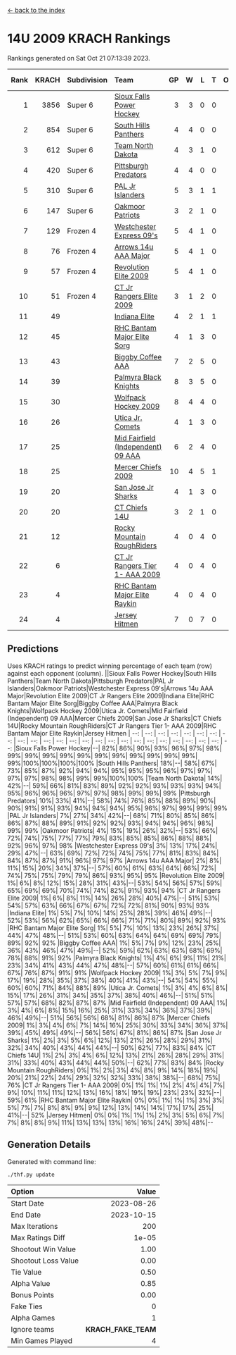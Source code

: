 [<- back to the index](readme.md)
# 14U 2009 KRACH Rankings
Rankings generated on Sat Oct 21 07:13:39 2023.

Rank|KRACH|Subdivision|Team|GP|W|L|T|OTW|OTL|SoS|Exp Wins|Win Diff
---:|---:|:---|:---|---:|---:|---:|---:|---:|---:|---:|---:|---:
1|3856|Super 6|[Sioux Falls Power Hockey](https://gamesheetstats.com/seasons/3664/teams/140999/schedule)|3|3|0|0|0|0|168|3.8|-0.0
2|854|Super 6|[South Hills Panthers](https://gamesheetstats.com/seasons/3664/teams/160166/schedule)|4|4|0|0|0|0|27|4.8|-0.0
3|612|Super 6|[Team North Dakota](https://gamesheetstats.com/seasons/3664/teams/141001/schedule)|4|3|1|0|0|0|813|3.8|-0.0
4|420|Super 6|[Pittsburgh Predators](https://gamesheetstats.com/seasons/3664/teams/140995/schedule)|4|4|0|0|0|0|13|4.9|0.0
5|310|Super 6|[PAL Jr Islanders](https://gamesheetstats.com/seasons/3664/teams/140990/schedule)|5|3|1|1|0|0|358|4.4|0.0
6|147|Super 6|[Oakmoor Patriots](https://gamesheetstats.com/seasons/3664/teams/141002/schedule)|3|2|1|0|1|0|168|2.8|-0.0
7|129|Frozen 4|[Westchester Express 09's](https://gamesheetstats.com/seasons/3664/teams/140992/schedule)|5|4|1|0|0|1|35|4.9|0.0
8|76|Frozen 4|[Arrows 14u AAA Major](https://gamesheetstats.com/seasons/3664/teams/140993/schedule)|5|4|1|0|0|0|29|4.9|0.0
9|57|Frozen 4|[Revolution Elite 2009](https://gamesheetstats.com/seasons/3664/teams/140996/schedule)|5|4|1|0|0|0|15|4.9|0.0
10|51|Frozen 4|[CT Jr Rangers Elite 2009](https://gamesheetstats.com/seasons/3664/teams/140980/schedule)|3|1|2|0|1|0|123|1.9|0.0
11|49||[Indiana Elite](https://gamesheetstats.com/seasons/3664/teams/144344/schedule)|4|2|1|1|0|0|27|3.4|0.0
12|45||[RHC Bantam Major Elite Sorg](https://gamesheetstats.com/seasons/3664/teams/140985/schedule)|4|1|3|0|0|0|161|1.9|0.0
13|43||[Biggby Coffee AAA](https://gamesheetstats.com/seasons/3664/teams/144343/schedule)|7|2|5|0|0|1|699|2.8|-0.0
14|39||[Palmyra Black Knights](https://gamesheetstats.com/seasons/3664/teams/140997/schedule)|8|3|5|0|0|0|231|3.9|0.0
15|30||[Wolfpack Hockey 2009](https://gamesheetstats.com/seasons/3664/teams/140986/schedule)|8|4|4|0|0|1|106|4.9|0.0
16|26||[Utica Jr. Comets](https://gamesheetstats.com/seasons/3664/teams/140994/schedule)|4|1|3|0|0|0|181|1.9|0.0
17|25||[Mid Fairfield (Independent) 09 AAA](https://gamesheetstats.com/seasons/3664/teams/140981/schedule)|6|2|4|0|0|0|53|2.9|0.0
18|25||[Mercer Chiefs 2009](https://gamesheetstats.com/seasons/3664/teams/140987/schedule)|10|4|5|1|1|0|104|5.4|0.0
19|20||[San Jose Jr Sharks](https://gamesheetstats.com/seasons/3664/teams/141003/schedule)|4|1|3|0|0|0|195|1.9|0.0
20|20||[CT Chiefs 14U](https://gamesheetstats.com/seasons/3664/teams/140982/schedule)|3|2|1|0|0|0|10|2.9|0.0
21|12||[Rocky Mountain RoughRiders](https://gamesheetstats.com/seasons/3664/teams/144346/schedule)|4|0|4|0|0|0|947|0.8|-0.0
22|6||[CT Jr Rangers Tier 1- AAA 2009](https://gamesheetstats.com/seasons/3664/teams/140983/schedule)|4|0|4|0|0|0|53|0.9|0.0
23|4||[RHC Bantam Major Elite Raykin](https://gamesheetstats.com/seasons/3664/teams/140989/schedule)|4|0|4|0|0|0|36|0.9|0.0
24|4||[Jersey Hitmen](https://gamesheetstats.com/seasons/3664/teams/140988/schedule)|7|0|7|0|0|0|139|0.9|0.0

## Predictions
Uses KRACH ratings to predict winning percentage of each team (row) against each opponent (column).
||Sioux Falls Power Hockey|South Hills Panthers|Team North Dakota|Pittsburgh Predators|PAL Jr Islanders|Oakmoor Patriots|Westchester Express 09's|Arrows 14u AAA Major|Revolution Elite 2009|CT Jr Rangers Elite 2009|Indiana Elite|RHC Bantam Major Elite Sorg|Biggby Coffee AAA|Palmyra Black Knights|Wolfpack Hockey 2009|Utica Jr. Comets|Mid Fairfield (Independent) 09 AAA|Mercer Chiefs 2009|San Jose Jr Sharks|CT Chiefs 14U|Rocky Mountain RoughRiders|CT Jr Rangers Tier 1- AAA 2009|RHC Bantam Major Elite Raykin|Jersey Hitmen
| --: | --: | --: | --: | --: | --: | --: | --: | --: | --: | --: | --: | --: | --: | --: | --: | --: | --: | --: | --: | --: | --: | --: | --: | --: 
|Sioux Falls Power Hockey|--| 82%| 86%| 90%| 93%| 96%| 97%| 98%| 99%| 99%| 99%| 99%| 99%| 99%| 99%| 99%| 99%| 99%| 99%| 99%|100%|100%|100%|100%
|South Hills Panthers| 18%|--| 58%| 67%| 73%| 85%| 87%| 92%| 94%| 94%| 95%| 95%| 95%| 96%| 97%| 97%| 97%| 97%| 98%| 98%| 99%| 99%|100%|100%
|Team North Dakota| 14%| 42%|--| 59%| 66%| 81%| 83%| 89%| 92%| 92%| 93%| 93%| 93%| 94%| 95%| 96%| 96%| 96%| 97%| 97%| 98%| 99%| 99%| 99%
|Pittsburgh Predators| 10%| 33%| 41%|--| 58%| 74%| 76%| 85%| 88%| 89%| 90%| 90%| 91%| 91%| 93%| 94%| 94%| 94%| 95%| 96%| 97%| 99%| 99%| 99%
|PAL Jr Islanders|  7%| 27%| 34%| 42%|--| 68%| 71%| 80%| 85%| 86%| 86%| 87%| 88%| 89%| 91%| 92%| 92%| 93%| 94%| 94%| 96%| 98%| 99%| 99%
|Oakmoor Patriots|  4%| 15%| 19%| 26%| 32%|--| 53%| 66%| 72%| 74%| 75%| 77%| 77%| 79%| 83%| 85%| 85%| 86%| 88%| 88%| 92%| 96%| 97%| 98%
|Westchester Express 09's|  3%| 13%| 17%| 24%| 29%| 47%|--| 63%| 69%| 72%| 72%| 74%| 75%| 77%| 81%| 83%| 84%| 84%| 87%| 87%| 91%| 96%| 97%| 97%
|Arrows 14u AAA Major|  2%|  8%| 11%| 15%| 20%| 34%| 37%|--| 57%| 60%| 61%| 63%| 64%| 66%| 72%| 74%| 75%| 75%| 79%| 79%| 86%| 93%| 95%| 95%
|Revolution Elite 2009|  1%|  6%|  8%| 12%| 15%| 28%| 31%| 43%|--| 53%| 54%| 56%| 57%| 59%| 65%| 69%| 69%| 70%| 74%| 74%| 82%| 91%| 93%| 94%
|CT Jr Rangers Elite 2009|  1%|  6%|  8%| 11%| 14%| 26%| 28%| 40%| 47%|--| 51%| 53%| 54%| 57%| 63%| 66%| 67%| 67%| 72%| 72%| 81%| 90%| 93%| 93%
|Indiana Elite|  1%|  5%|  7%| 10%| 14%| 25%| 28%| 39%| 46%| 49%|--| 52%| 53%| 56%| 62%| 65%| 66%| 66%| 71%| 71%| 80%| 89%| 92%| 93%
|RHC Bantam Major Elite Sorg|  1%|  5%|  7%| 10%| 13%| 23%| 26%| 37%| 44%| 47%| 48%|--| 51%| 53%| 60%| 63%| 64%| 64%| 69%| 69%| 79%| 89%| 92%| 92%
|Biggby Coffee AAA|  1%|  5%|  7%|  9%| 12%| 23%| 25%| 36%| 43%| 46%| 47%| 49%|--| 52%| 59%| 62%| 63%| 63%| 68%| 69%| 78%| 88%| 91%| 92%
|Palmyra Black Knights|  1%|  4%|  6%|  9%| 11%| 21%| 23%| 34%| 41%| 43%| 44%| 47%| 48%|--| 57%| 60%| 61%| 61%| 66%| 67%| 76%| 87%| 91%| 91%
|Wolfpack Hockey 2009|  1%|  3%|  5%|  7%|  9%| 17%| 19%| 28%| 35%| 37%| 38%| 40%| 41%| 43%|--| 54%| 54%| 55%| 60%| 60%| 71%| 84%| 88%| 89%
|Utica Jr. Comets|  1%|  3%|  4%|  6%|  8%| 15%| 17%| 26%| 31%| 34%| 35%| 37%| 38%| 40%| 46%|--| 51%| 51%| 57%| 57%| 68%| 82%| 87%| 87%
|Mid Fairfield (Independent) 09 AAA|  1%|  3%|  4%|  6%|  8%| 15%| 16%| 25%| 31%| 33%| 34%| 36%| 37%| 39%| 46%| 49%|--| 51%| 56%| 56%| 68%| 81%| 86%| 87%
|Mercer Chiefs 2009|  1%|  3%|  4%|  6%|  7%| 14%| 16%| 25%| 30%| 33%| 34%| 36%| 37%| 39%| 45%| 49%| 49%|--| 56%| 56%| 67%| 81%| 86%| 87%
|San Jose Jr Sharks|  1%|  2%|  3%|  5%|  6%| 12%| 13%| 21%| 26%| 28%| 29%| 31%| 32%| 34%| 40%| 43%| 44%| 44%|--| 50%| 62%| 77%| 83%| 84%
|CT Chiefs 14U|  1%|  2%|  3%|  4%|  6%| 12%| 13%| 21%| 26%| 28%| 29%| 31%| 31%| 33%| 40%| 43%| 44%| 44%| 50%|--| 62%| 77%| 83%| 84%
|Rocky Mountain RoughRiders|  0%|  1%|  2%|  3%|  4%|  8%|  9%| 14%| 18%| 19%| 20%| 21%| 22%| 24%| 29%| 32%| 32%| 33%| 38%| 38%|--| 68%| 75%| 76%
|CT Jr Rangers Tier 1- AAA 2009|  0%|  1%|  1%|  1%|  2%|  4%|  4%|  7%|  9%| 10%| 11%| 11%| 12%| 13%| 16%| 18%| 19%| 19%| 23%| 23%| 32%|--| 59%| 61%
|RHC Bantam Major Elite Raykin|  0%|  0%|  1%|  1%|  1%|  3%|  3%|  5%|  7%|  7%|  8%|  8%|  9%|  9%| 12%| 13%| 14%| 14%| 17%| 17%| 25%| 41%|--| 52%
|Jersey Hitmen|  0%|  0%|  1%|  1%|  1%|  2%|  3%|  5%|  6%|  7%|  7%|  8%|  8%|  9%| 11%| 13%| 13%| 13%| 16%| 16%| 24%| 39%| 48%|--

## Generation Details

Generated with command line:
```
./thf.py update
```

| Option | Value |
| :----- | ----: |
| Start Date | 2023-08-26 |
| End Date | 2023-10-15 |
| Max Iterations | 200 |
| Max Ratings Diff | 1e-05 |
| Shootout Win Value | 1.00 |
| Shootout Loss Value | 0.00 |
| Tie Value | 0.50 |
| Alpha Value | 0.85 |
| Bonus Points | 0.00 |
| Fake Ties | 0 |
| Alpha Games | 1 |
| Ignore teams | __KRACH_FAKE_TEAM__ |
| Min Games Played | 4 |

